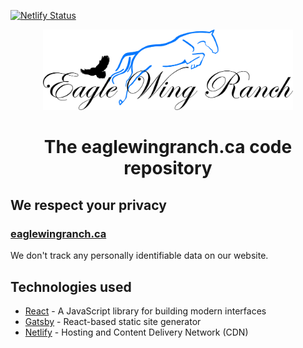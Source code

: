 [![Netlify Status](https://api.netlify.com/api/v1/badges/8ce1fadc-4948-45de-8043-64f18beb9d50/deploy-status)](https://app.netlify.com/sites/eaglewingranch/deploys)

<p align="center">
<a href="https://eaglewingranch.ca">
<img alt="Eagle Wing Ranch Logo" src="./logo.png" style="max-width: 400px" />
</a>
<h1 align="center">
The eaglewingranch.ca code repository
</h1>
</p>

## We respect your privacy

### [eaglewingranch.ca](https://eaglewingranch.ca)
We don't track any personally identifiable data on our website.

## Technologies used

* [React](https://reactjs.org) - A JavaScript library for building modern interfaces
* [Gatsby](https://gatsbyjs.com) - React-based static site generator
* [Netlify](https://www.netlify.com) - Hosting and Content Delivery Network (CDN)